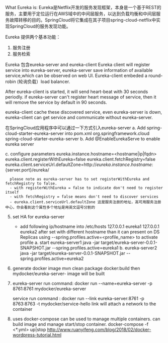 What Eureka is:
Eureka是Netflix开发的服务发现框架，本身是一个基于REST的服务，主要用于定位运行在AWS域中的中间层服务，以达到负载均衡和中间层服务故障转移的目的。SpringCloud将它集成在其子项目spring-cloud-netflix中实现SpringCloud的服务发现功能。

Eureka 提供两个基本功能：
1. 服务注册
2. 服务检索

Eureka 包含eureka-server and eureka-client
Eureka client will register service into eureka-server, eureka-server save information of available service,which can be observed on web UI.
Eureka-client embeded a round-robin (轮询负载）load balancer. 

After eureka-client is started, it will send heart-beat with 30 seconds periodly. if eureka-server can't register heart message of service, then it will remove the service by default in 90 seconds.

eureka-client cache these discovered service, even eureka-server is down, eureka-client can get service and communicate without eureka-server. 

在SpringCloud应用程序中可以通过一下方式引入eureka-server
   a. Add spring-cloud-starter-eureka-server into pom.xml
   <dependency>
            <groupId>org.springframework.cloud</groupId>
            <artifactId>spring-cloud-starter-eureka-server</artifactId>
        </dependency>
   b. Add @EnableEurekaServe to enable eureka server
   
   c. configure parameters 
   	  eureka.instance.hostname=<hostname|ip|fqdn>
  	  eureka.client.registerWithEureka=false
  	  eureka.client.fetchRegistry=false
  	  eureka.client.serviceUrl.defaultZone=http://${eureka.instance.hostname}:${server.port}/eureka/
  	  
  	  please note as eureka-server has to set registerWithEureka and fetchRegistry to false. 
  	  - with registerWithEureka = false to indicate don't need to register itself
  	  - with fetchRegistry = false means don't need to discover services 
  	  - eureka.client.serviceUrl.defaultZone 这是服务注册的地址，高可用服务注册中心，你会看到这个属性多个地址是用英文逗号分割的

5. set HA for eureka-server
   - add following ip/hostname into /etc/hosts
   127.0.0.1 eureka1
   127.0.0.1 eureka2
   after set with different hostname than it can present on DS Replicas
   using --spring.profiles.active=<profile_name> to activate profile
   a. start eureka-server1
   	java -jar target/eureka-server-0.0.1-SNAPSHOT.jar --spring.profiles.active=eureka1
   b. eureka-server2
    java -jar target/eureka-server-0.0.1-SNAPSHOT.jar --spring.profiles.active=eureka2
    
6. generate docker image
   mvn clean package docker:build 
   then mydocker/eureka-server-<artifaictId> image will be built
7. eureka-server run command: 
docker run --name=eureka-server -p 8761:8761 mydocker/eureka-server

   service run command : docker run --link eureka-server:8761 -p 8763:8763 -t mydocker/service-hello
   link  will attach a network to the container  
 
 8. uses docker-compose can be used to manage multiple containers. 
 can build image and manage start/stop container.
    docker-compose -f <*.yml> up|stop
    http://www.ruanyifeng.com/blog/2018/02/docker-wordpress-tutorial.html 
   